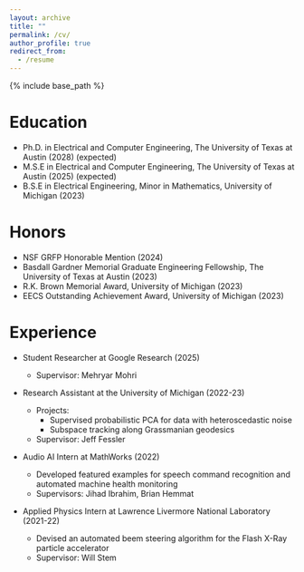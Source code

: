 ```yaml
---
layout: archive
title: ""
permalink: /cv/
author_profile: true
redirect_from:
  - /resume
---
```


{% include base_path %}

Education
======
* Ph.D. in Electrical and Computer Engineering, The University of Texas at Austin (2028) (expected)
* M.S.E in Electrical and Computer Engineering, The University of Texas at Austin (2025) (expected)
* B.S.E in Electrical Engineering, Minor in Mathematics, University of Michigan (2023)

Honors
======
* NSF GRFP Honorable Mention (2024)
* Basdall Gardner Memorial Graduate Engineering Fellowship, The University of Texas at Austin (2023)
* R.K. Brown Memorial Award, University of Michigan (2023)
* EECS Outstanding Achievement Award, University of Michigan (2023)

Experience
======
* Student Researcher at Google Research (2025)
  * Supervisor: Mehryar Mohri
* Research Assistant at the University of Michigan (2022-23)
  * Projects:
    * Supervised probabilistic PCA for data with heteroscedastic noise
    * Subspace tracking along Grassmanian geodesics
  * Supervisor: Jeff Fessler
* Audio AI Intern at MathWorks (2022) 
  * Developed featured examples for speech command recognition and automated machine health monitoring
  * Supervisors: Jihad Ibrahim, Brian Hemmat

* Applied Physics Intern at Lawrence Livermore National Laboratory (2021-22)
  * Devised an automated beem steering algorithm for the Flash X-Ray particle accelerator
  * Supervisor: Will Stem
  
<!-- Skills
======
* Skill 1
* Skill 2
  * Sub-skill 2.1
  * Sub-skill 2.2
  * Sub-skill 2.3
* Skill 3

Publications
======
  <ul>{% for post in site.publications %}
    {% include archive-single-cv.html %}
  {% endfor %}</ul>
  
Talks
======
  <ul>{% for post in site.talks %}
    {% include archive-single-talk-cv.html %}
  {% endfor %}</ul>
  
Teaching
======
  <ul>{% for post in site.teaching %}
    {% include archive-single-cv.html %}
  {% endfor %}</ul>
  
Service and leadership
======
* Currently signed in to 41 different slack teams -->

